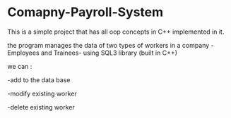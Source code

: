 # Comapny-Payroll-System
This is a simple project that has all oop concepts in C++ implemented in it.

the program manages the data of two types of workers in a company -Employees and Trainees- using SQL3 library (built in C++)

we can :

-add to the data base

-modify existing worker

-delete existing worker
